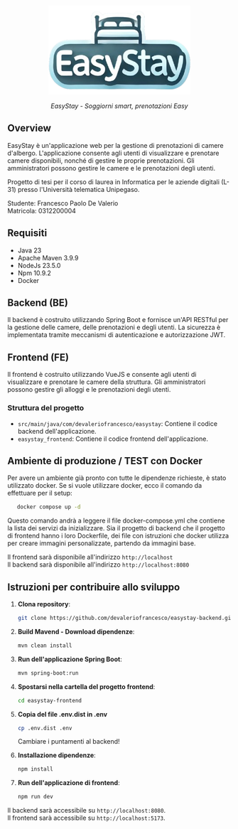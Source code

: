 <p align="center">
  <img src="https://github.com/devaleriofrancesco/easystay/blob/master/easystay-frontend/src/assets/images/logo2.png?raw=true" alt="Sublime's custom image"/>
</p>

<p align="center">
    <i>EasyStay - Soggiorni smart, prenotazioni Easy</i>
</p>

## Overview

EasyStay è un'applicazione web per la gestione di prenotazioni di camere d'albergo. L'applicazione consente agli utenti di visualizzare e prenotare camere disponibili, nonché di gestire le proprie prenotazioni. Gli amministratori possono gestire le camere e le prenotazioni degli utenti.

Progetto di tesi per il corso di laurea in Informatica per le aziende digitali (L-31) presso l'Università telematica Unipegaso.

Studente: Francesco Paolo De Valerio  
Matricola: 0312200004

## Requisiti
- Java 23
- Apache Maven 3.9.9
- NodeJs 23.5.0
- Npm 10.9.2
- Docker

## Backend (BE)

Il backend è costruito utilizzando Spring Boot e fornisce un'API RESTful per la gestione delle camere, delle prenotazioni e degli utenti.
La sicurezza è implementata tramite meccanismi di autenticazione e autorizzazione JWT.

## Frontend (FE)
Il frontend è costruito utilizzando VueJS e consente agli utenti di visualizzare e prenotare le camere della struttura. Gli amministratori possono gestire gli alloggi e le prenotazioni degli utenti.

### Struttura del progetto

- `src/main/java/com/devaleriofrancesco/easystay`: Contiene il codice backend dell'applicazione.
- `easystay_frontend`: Contiene il codice frontend dell'applicazione.

## Ambiente di produzione / TEST con Docker

Per avere un ambiente già pronto con tutte le dipendenze richieste, è stato utilizzato docker. Se si vuole utilizzare docker, ecco il comando da effettuare per il setup:

 ```sh
    docker compose up -d
```

Questo comando andrà a leggere il file docker-compose.yml che contiene la lista dei servizi da inizializzare. Sia il progetto di backend che il progetto di frontend hanno i loro Dockerfile, dei file con istruzioni che docker utilizza per creare immagini personalizzate, partendo da immagini base.

Il frontend sarà disponibile all'indirizzo `http://localhost`  
Il backend sarà disponibile all'indirizzo `http://localhost:8080`

## Istruzioni per contribuire allo sviluppo

1. **Clona repository**:
    ```sh
    git clone https://github.com/devaleriofrancesco/easystay-backend.git
    ```

2. **Build Mavend - Download dipendenze**:
    ```sh
    mvn clean install
    ```

3. **Run dell'applicazione Spring Boot**:
    ```sh
    mvn spring-boot:run
    ```

4. **Spostarsi nella cartella del progetto frontend**:
    ```sh
    cd easystay-frontend
    ```

5. **Copia del file .env.dist in .env**
    ```sh
    cp .env.dist .env
    ```
   Cambiare i puntamenti al backend!

5. **Installazione dipendenze**:
    ```sh
    npm install
    ```

6. **Run dell'applicazione di frontend**:
    ```sh
    npm run dev
    ```

Il backend sarà accessibile su `http://localhost:8080`.  
Il frontend sarà accessibile su `http://localhost:5173`.